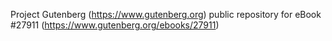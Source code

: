 Project Gutenberg (https://www.gutenberg.org) public repository for eBook #27911 (https://www.gutenberg.org/ebooks/27911)
